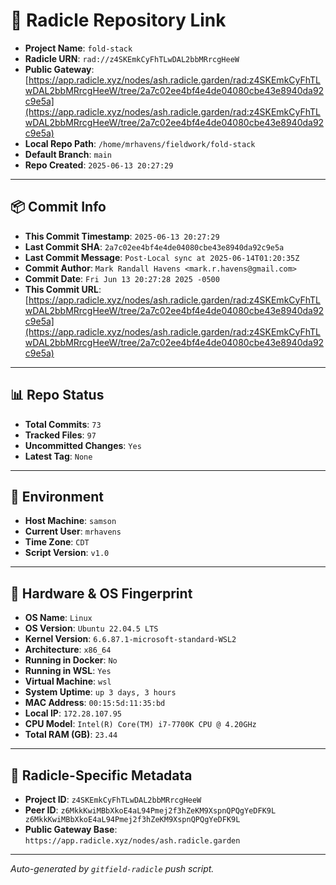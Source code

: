 # 🔗 Radicle Repository Link

- **Project Name**: `fold-stack`
- **Radicle URN**: `rad://z4SKEmkCyFhTLwDAL2bbMRrcgHeeW`
- **Public Gateway**: [https://app.radicle.xyz/nodes/ash.radicle.garden/rad:z4SKEmkCyFhTLwDAL2bbMRrcgHeeW/tree/2a7c02ee4bf4e4de04080cbe43e8940da92c9e5a](https://app.radicle.xyz/nodes/ash.radicle.garden/rad:z4SKEmkCyFhTLwDAL2bbMRrcgHeeW/tree/2a7c02ee4bf4e4de04080cbe43e8940da92c9e5a)
- **Local Repo Path**: `/home/mrhavens/fieldwork/fold-stack`
- **Default Branch**: `main`
- **Repo Created**: `2025-06-13 20:27:29`

---

## 📦 Commit Info

- **This Commit Timestamp**: `2025-06-13 20:27:29`
- **Last Commit SHA**: `2a7c02ee4bf4e4de04080cbe43e8940da92c9e5a`
- **Last Commit Message**: `Post-Local sync at 2025-06-14T01:20:35Z`
- **Commit Author**: `Mark Randall Havens <mark.r.havens@gmail.com>`
- **Commit Date**: `Fri Jun 13 20:27:28 2025 -0500`
- **This Commit URL**: [https://app.radicle.xyz/nodes/ash.radicle.garden/rad:z4SKEmkCyFhTLwDAL2bbMRrcgHeeW/tree/2a7c02ee4bf4e4de04080cbe43e8940da92c9e5a](https://app.radicle.xyz/nodes/ash.radicle.garden/rad:z4SKEmkCyFhTLwDAL2bbMRrcgHeeW/tree/2a7c02ee4bf4e4de04080cbe43e8940da92c9e5a)

---

## 📊 Repo Status

- **Total Commits**: `73`
- **Tracked Files**: `97`
- **Uncommitted Changes**: `Yes`
- **Latest Tag**: `None`

---

## 🧭 Environment

- **Host Machine**: `samson`
- **Current User**: `mrhavens`
- **Time Zone**: `CDT`
- **Script Version**: `v1.0`

---

## 🧬 Hardware & OS Fingerprint

- **OS Name**: `Linux`
- **OS Version**: `Ubuntu 22.04.5 LTS`
- **Kernel Version**: `6.6.87.1-microsoft-standard-WSL2`
- **Architecture**: `x86_64`
- **Running in Docker**: `No`
- **Running in WSL**: `Yes`
- **Virtual Machine**: `wsl`
- **System Uptime**: `up 3 days, 3 hours`
- **MAC Address**: `00:15:5d:11:35:bd`
- **Local IP**: `172.28.107.95`
- **CPU Model**: `Intel(R) Core(TM) i7-7700K CPU @ 4.20GHz`
- **Total RAM (GB)**: `23.44`

---

## 🌱 Radicle-Specific Metadata

- **Project ID**: `z4SKEmkCyFhTLwDAL2bbMRrcgHeeW`
- **Peer ID**: `z6MkkKwiMBbXkoE4aL94Pmej2f3hZeKM9XspnQPQgYeDFK9L
z6MkkKwiMBbXkoE4aL94Pmej2f3hZeKM9XspnQPQgYeDFK9L`
- **Public Gateway Base**: `https://app.radicle.xyz/nodes/ash.radicle.garden`

---

_Auto-generated by `gitfield-radicle` push script._
